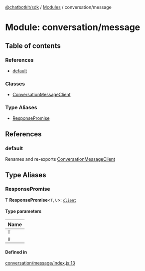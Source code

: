 [@chatbotkit/sdk](../README.md) / [Modules](../modules.md) / conversation/message

# Module: conversation/message

## Table of contents

### References

- [default](conversation_message.md#default)

### Classes

- [ConversationMessageClient](../classes/conversation_message.ConversationMessageClient.md)

### Type Aliases

- [ResponsePromise](conversation_message.md#responsepromise)

## References

### default

Renames and re-exports [ConversationMessageClient](../classes/conversation_message.ConversationMessageClient.md)

## Type Aliases

### ResponsePromise

Ƭ **ResponsePromise**\<`T`, `U`\>: [`client`](client.md)

#### Type parameters

| Name |
| :------ |
| `T` |
| `U` |

#### Defined in

[conversation/message/index.js:13](https://github.com/chatbotkit/node-sdk/blob/1a40caa/packages/sdk/src/conversation/message/index.js#L13)
